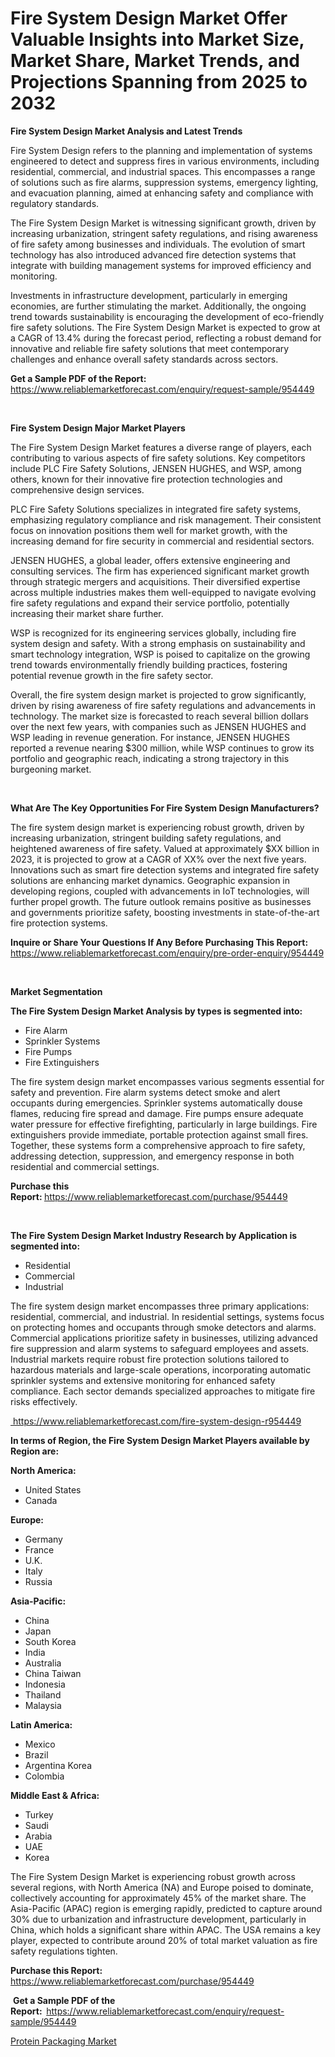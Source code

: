 <p><h1>Fire System Design Market Offer Valuable Insights into Market Size, Market Share, Market Trends, and Projections Spanning from 2025 to 2032</h1></p><p><strong>Fire System Design Market Analysis and Latest Trends</strong></p>
<p><p>Fire System Design refers to the planning and implementation of systems engineered to detect and suppress fires in various environments, including residential, commercial, and industrial spaces. This encompasses a range of solutions such as fire alarms, suppression systems, emergency lighting, and evacuation planning, aimed at enhancing safety and compliance with regulatory standards.</p><p>The Fire System Design Market is witnessing significant growth, driven by increasing urbanization, stringent safety regulations, and rising awareness of fire safety among businesses and individuals. The evolution of smart technology has also introduced advanced fire detection systems that integrate with building management systems for improved efficiency and monitoring.</p><p>Investments in infrastructure development, particularly in emerging economies, are further stimulating the market. Additionally, the ongoing trend towards sustainability is encouraging the development of eco-friendly fire safety solutions. The Fire System Design Market is expected to grow at a CAGR of 13.4% during the forecast period, reflecting a robust demand for innovative and reliable fire safety solutions that meet contemporary challenges and enhance overall safety standards across sectors.</p></p>
<p><strong>Get a Sample PDF of the Report:&nbsp;</strong> <a href="https://www.reliablemarketforecast.com/enquiry/request-sample/954449?utm_campaign=2929&utm_medium=2&utm_source=Github&utm_content=ia&utm_term=07032025&utm_id=fire-system-design">https://www.reliablemarketforecast.com/enquiry/request-sample/954449</a></p>
<p>&nbsp;</p>
<p><strong>Fire System Design Major Market Players</strong></p>
<p><p>The Fire System Design Market features a diverse range of players, each contributing to various aspects of fire safety solutions. Key competitors include PLC Fire Safety Solutions, JENSEN HUGHES, and WSP, among others, known for their innovative fire protection technologies and comprehensive design services.</p><p>PLC Fire Safety Solutions specializes in integrated fire safety systems, emphasizing regulatory compliance and risk management. Their consistent focus on innovation positions them well for market growth, with the increasing demand for fire security in commercial and residential sectors. </p><p>JENSEN HUGHES, a global leader, offers extensive engineering and consulting services. The firm has experienced significant market growth through strategic mergers and acquisitions. Their diversified expertise across multiple industries makes them well-equipped to navigate evolving fire safety regulations and expand their service portfolio, potentially increasing their market share further.</p><p>WSP is recognized for its engineering services globally, including fire system design and safety. With a strong emphasis on sustainability and smart technology integration, WSP is poised to capitalize on the growing trend towards environmentally friendly building practices, fostering potential revenue growth in the fire safety sector.</p><p>Overall, the fire system design market is projected to grow significantly, driven by rising awareness of fire safety regulations and advancements in technology. The market size is forecasted to reach several billion dollars over the next few years, with companies such as JENSEN HUGHES and WSP leading in revenue generation. For instance, JENSEN HUGHES reported a revenue nearing $300 million, while WSP continues to grow its portfolio and geographic reach, indicating a strong trajectory in this burgeoning market.</p></p>
<p>&nbsp;</p>
<p><strong>What Are The Key Opportunities For Fire System Design Manufacturers?</strong></p>
<p><p>The fire system design market is experiencing robust growth, driven by increasing urbanization, stringent building safety regulations, and heightened awareness of fire safety. Valued at approximately $XX billion in 2023, it is projected to grow at a CAGR of XX% over the next five years. Innovations such as smart fire detection systems and integrated fire safety solutions are enhancing market dynamics. Geographic expansion in developing regions, coupled with advancements in IoT technologies, will further propel growth. The future outlook remains positive as businesses and governments prioritize safety, boosting investments in state-of-the-art fire protection systems.</p></p>
<p><strong>Inquire or Share Your Questions If Any Before Purchasing This Report:</strong> <a href="https://www.reliablemarketforecast.com/enquiry/pre-order-enquiry/954449?utm_campaign=2929&utm_medium=2&utm_source=Github&utm_content=ia&utm_term=07032025&utm_id=fire-system-design">https://www.reliablemarketforecast.com/enquiry/pre-order-enquiry/954449</a></p>
<p>&nbsp;</p>
<p><strong>Market Segmentation</strong></p>
<p><strong>The Fire System Design Market Analysis by types is segmented into:</strong></p>
<p><ul><li>Fire Alarm</li><li>Sprinkler Systems</li><li>Fire Pumps</li><li>Fire Extinguishers</li></ul></p>
<p><p>The fire system design market encompasses various segments essential for safety and prevention. Fire alarm systems detect smoke and alert occupants during emergencies. Sprinkler systems automatically douse flames, reducing fire spread and damage. Fire pumps ensure adequate water pressure for effective firefighting, particularly in large buildings. Fire extinguishers provide immediate, portable protection against small fires. Together, these systems form a comprehensive approach to fire safety, addressing detection, suppression, and emergency response in both residential and commercial settings.</p></p>
<p><strong>Purchase this Report:&nbsp;</strong><a href="https://www.reliablemarketforecast.com/purchase/954449?utm_campaign=2929&utm_medium=2&utm_source=Github&utm_content=ia&utm_term=07032025&utm_id=fire-system-design">https://www.reliablemarketforecast.com/purchase/954449</a></p>
<p>&nbsp;</p>
<p><strong>The Fire System Design Market Industry Research by Application is segmented into:</strong></p>
<p><ul><li>Residential</li><li>Commercial</li><li>Industrial</li></ul></p>
<p><p>The fire system design market encompasses three primary applications: residential, commercial, and industrial. In residential settings, systems focus on protecting homes and occupants through smoke detectors and alarms. Commercial applications prioritize safety in businesses, utilizing advanced fire suppression and alarm systems to safeguard employees and assets. Industrial markets require robust fire protection solutions tailored to hazardous materials and large-scale operations, incorporating automatic sprinkler systems and extensive monitoring for enhanced safety compliance. Each sector demands specialized approaches to mitigate fire risks effectively.</p></p>
<p><a href="https://www.reliablemarketforecast.com/fire-system-design-r954449?utm_campaign=2929&utm_medium=2&utm_source=Github&utm_content=ia&utm_term=07032025&utm_id=fire-system-design">&nbsp;https://www.reliablemarketforecast.com/fire-system-design-r954449</a></p>
<p><strong>In terms of Region, the Fire System Design Market Players available by Region are:</strong></p>
<p>
    <p> <strong> North America: </strong>
        <ul>
            <li>United States</li>
            <li>Canada</li>
        </ul>
        </p> 
    <p> <strong> Europe: </strong>
        <ul>
            <li>Germany</li>
            <li>France</li>
            <li>U.K.</li>
            <li>Italy</li>
            <li>Russia</li>
        </ul>
        </p> 
    <p> <strong> Asia-Pacific: </strong>
        <ul>
            <li>China</li>
            <li>Japan</li>
            <li>South Korea</li>
            <li>India</li>
            <li>Australia</li>
            <li>China Taiwan</li>
            <li>Indonesia</li>
            <li>Thailand</li>
            <li>Malaysia</li>
        </ul>
        </p> 
    <p> <strong> Latin America: </strong>
        <ul>
            <li>Mexico</li>
            <li>Brazil</li>
            <li>Argentina Korea</li>
            <li>Colombia</li>
        </ul>
        </p> 
    <p> <strong> Middle East & Africa: </strong>
        <ul>
            <li>Turkey</li>
            <li>Saudi</li>
            <li>Arabia</li>
            <li>UAE</li>
            <li>Korea</li>
        </ul>
    </p>
    </p>
<p><p>The Fire System Design Market is experiencing robust growth across several regions, with North America (NA) and Europe poised to dominate, collectively accounting for approximately 45% of the market share. The Asia-Pacific (APAC) region is emerging rapidly, predicted to capture around 30% due to urbanization and infrastructure development, particularly in China, which holds a significant share within APAC. The USA remains a key player, expected to contribute around 20% of total market valuation as fire safety regulations tighten.</p></p>
<p><strong>Purchase this Report: </strong><a href="https://www.reliablemarketforecast.com/purchase/954449?utm_campaign=2929&utm_medium=2&utm_source=Github&utm_content=ia&utm_term=07032025&utm_id=fire-system-design">https://www.reliablemarketforecast.com/purchase/954449</a></p>
<p>&nbsp;<strong>Get a Sample PDF of the Report:&nbsp;&nbsp;</strong><a href="https://www.reliablemarketforecast.com/enquiry/request-sample/954449?utm_campaign=2929&utm_medium=2&utm_source=Github&utm_content=ia&utm_term=07032025&utm_id=fire-system-design">https://www.reliablemarketforecast.com/enquiry/request-sample/954449</a></p>
<p><strong></strong></p>
<p><p><a href="https://github.com/ezahdyre/Market-Research-Report-List-1/blob/main/protein-packaging-market.md?utm_campaign=2929&utm_medium=2&utm_source=Github&utm_content=ia&utm_term=07032025&utm_id=fire-system-design">Protein Packaging Market</a></p></p>